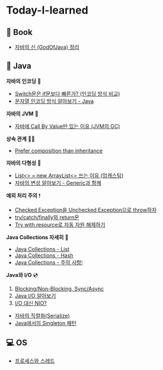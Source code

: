 # Today-I-learned

## 📕 Book

- [자바의 신 (GodOfJava) 정리](/GodOfJava/목차.md)

## 🔎 Java

**자바의 인코딩** 🔑
  - [Switch문은 if문보다 빠른가? (인코딩 방식 비교)](/java/switch_encoding.md)
  - [문자열 인코딩 방식 알아보기 - Java](/java/encoding.md)

**자바의 JVM** 🚕
  - [자바에 Call By Value만 있는 이유 (JVM의 GC)](/java/call_by_value.md)

**상속 관계** 🙅‍♀️
  - [Prefer composition than inheritance](/java/prefer_composition_than_inheritance.md)

**자바의 다형성** 🍇
  - [List<> = new ArrayList<> 쓰는 이유 (업캐스팅)](/java/upcasting.md)
  - [자바의 변성 알아보기 - Generic과 함께](/java/변성.md)

**예외 처리 주의** ❗
  - [Checked Exception을 Unchecked Exception으로 throw하자](/java/wrapping_checked_exception_into_unchecked_exception.md)
  - [try/catch/finally와 return문](/java/try-catch-finally와_return문.md)
  - [Try with resource로 자동 자원 해제하기](/java/try_with_resource.md)

**Java Collections 자세히** 🔎
  - [Java Collections - List](/java/collections_list.md)
  - [Java Collections - Hash](/java/collections_hash.md)
  - [Java Collections - 주의 사항❕](/java/collections_warning.md)

**Java와 I/O** 💿
  1. [Blocking/Non-Blocking, Sync/Async](/IO/blocking_synchronous.md)
  2. [Java I/O 알아보기](/IO/java_io.md)
  3. [I/O 대신 NIO?](/IO/nio.md)


- [자바의 직렬화(Serialize)](/java/직렬화.md)
- [Java에서의 Singleton 패턴](/java/singleton.md)


## 💻 OS
- [프로세스와 스레드](/OS/proc_thread.md)
